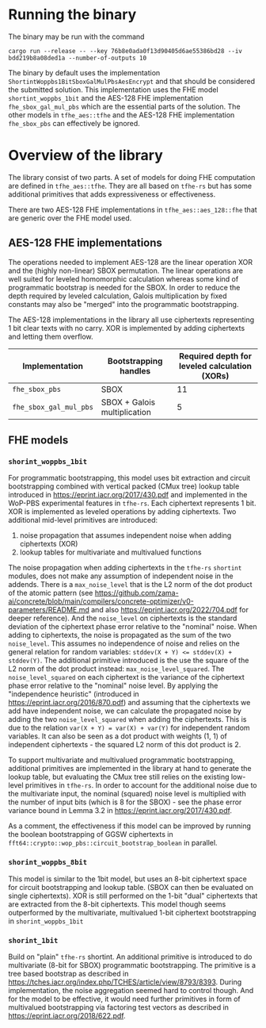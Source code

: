 # Running the binary

The binary may be run with the command

```
cargo run --release -- --key 76b8e0ada0f13d90405d6ae55386bd28 --iv bdd219b8a08ded1a --number-of-outputs 10
```

The binary by default uses the implementation `ShortintWoppbs1BitSboxGalMulPbsAesEncrypt`
and that should be considered the submitted solution. This implementation uses the FHE model `shortint_woppbs_1bit` 
and the AES-128 FHE implementation `fhe_sbox_gal_mul_pbs` which are the essential parts of the solution.
The other models in `tfhe_aes::tfhe` and the AES-128 FHE implementation `fhe_sbox_pbs` can
effectively be ignored.

# Overview of the library

The library consist of two parts. A set of models for doing FHE computation are defined in `tfhe_aes::tfhe`. 
They are all based on `tfhe-rs` but has some additional primitives that adds expressiveness or effectiveness.

There are two AES-128 FHE implementations in `tfhe_aes::aes_128::fhe` that are generic over the FHE model used. 

## AES-128 FHE implementations

The operations needed to implement AES-128 are the linear operation XOR and the (highly non-linear) SBOX permutation.
The linear operations are well suited for leveled homomorphic calculation whereas some kind of programmatic bootstrap
is needed for the SBOX. In order to reduce the depth required by leveled calculation, Galois multiplication by fixed constants
may also be "merged" into the programmatic bootstrapping.

The AES-128 implementations in the library all use ciphertexts representing 1 bit clear texts with no carry. XOR is 
implemented by adding ciphertexts and letting them overflow.

| Implementation         | Bootstrapping handles        | Required depth for leveled calculation (XORs) |
|------------------------|------------------------------|-----------------------------------------------|
| `fhe_sbox_pbs`         | SBOX                         | 11                                            |
| `fhe_sbox_gal_mul_pbs` | SBOX + Galois multiplication | 5                                             |


## FHE models

### `shorint_woppbs_1bit`

For programmatic bootstrapping, this model uses bit extraction and circuit bootstrapping combined with vertical 
packed (CMux tree) lookup table introduced in <https://eprint.iacr.org/2017/430.pdf> and implemented
in the WoP-PBS experimental features in `tfhe-rs`. Each ciphertext represents 1 bit. XOR is implemented as leveled
operations by adding ciphertexts. Two additional mid-level primitives are introduced:

1) noise propagation that assumes independent noise when adding ciphertexts (XOR)  
2) lookup tables for multivariate and multivalued functions

The noise propagation when adding ciphertexts in the `tfhe-rs` `shortint` modules, does not make any assumption
of independent noise in the addends. There is a `max_noise_level` that is the L2 norm of the dot product of the atomic
pattern (see <https://github.com/zama-ai/concrete/blob/main/compilers/concrete-optimizer/v0-parameters/README.md> and 
also https://eprint.iacr.org/2022/704.pdf for deeper reference). 
And the `noise_level` on ciphertexts is the standard deviation of the ciphertext phase error relative to the "nominal"
noise. When adding to ciphertexts, the noise is propagated as the sum of the two `noise_level`. This assumes no independence
of noise and relies on the general relation for random variables: `stddev(X + Y) <= stddev(X) + stddev(Y)`. The additional
primitive introduced is the use the square of the L2 norm of the dot product instead: `max_noise_level_squared`. The
`noise_level_squared` on each ciphertext is the variance of the ciphertext phase error relative to the "nominal" noise level.
By applying the "independence heuristic" (introduced in https://eprint.iacr.org/2016/870.pdf) and assuming that the ciphertexts 
we add have independent noise, we can calculate the propagated noise 
by adding the two `noise_level_squared` when adding the ciphertexts. This is due to the relation `var(X + Y) = var(X) + var(Y)` for
independent random variables. It can also be seen as a dot product with weights (1, 1) of independent ciphertexts - the 
squared L2 norm of this dot product is 2.

To support multivariate and multivalued programmatic bootstrapping, additional primitives are implemented in the library at hand
to generate the lookup table, but evaluating the CMux tree still relies on the existing low-level primitives in `tfhe-rs`. In order to account for the additional
noise due to the multivariate input, the nominal (squared) noise level is multiplied with the number of input bits (which is 8 for the SBOX) - 
see the phase error variance bound in Lemma 3.2 in https://eprint.iacr.org/2017/430.pdf.

As a comment, the effectiveness if this model can be improved by running the boolean bootstrapping of GGSW ciphertexts in
`fft64::crypto::wop_pbs::circuit_bootstrap_boolean` in parallel. 

### `shorint_woppbs_8bit`

This model is similar to the 1bit model, but uses an 8-bit ciphertext space for circuit bootstrapping and lookup table.
(SBOX can then be evaluated on single ciphertexts). XOR is still performed on the 1-bit "dual" ciphertexts that are
extracted from the 8-bit ciphertexts. This model though seems outperformed by the multivariate, multivalued 1-bit ciphertext
bootstrapping in `shorint_woppbs_1bit`

### `shorint_1bit`

Build on "plain" `tfhe-rs` shortint. An additional primitive is introduced to do multivariate (8-bit for SBOX)
programmatic bootstrapping. The primitive is a tree based bootstrap as described in
<https://tches.iacr.org/index.php/TCHES/article/view/8793/8393>. During implementation, the noise aggregation seemed
hard to control though. And for the model to be effective, it would need further primitives in form of multivalued
bootstrapping via factoring test vectors as described in <https://eprint.iacr.org/2018/622.pdf>.